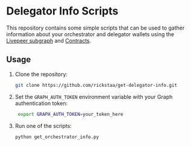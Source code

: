 # Delegator Info Scripts

This repository contains some simple scripts that can be used to gather information about your orchestrator and delegator wallets using the [Livepeer subgraph](https://thegraph.com/explorer/subgraphs/FE63YgkzcpVocxdCEyEYbvjYqEf2kb1A6daMYRxmejYC?view=Query&chain=arbitrum-one) and [Contracts](https://docs.livepeer.org/references/contract-addresses).

## Usage

1. Clone the repository:

    ```bash
    git clone https://github.com/rickstaa/get-delegator-info.git
    ```

2. Set the `GRAPH_AUTH_TOKEN` environment variable with your Graph authentication token:

   ```bash
    export GRAPH_AUTH_TOKEN=your_token_here
    ```

3. Run one of the scripts:

   ```bash
   python get_orchestrator_info.py
   ```
